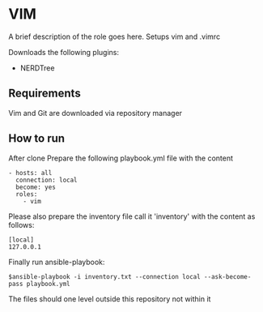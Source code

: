 VIM
=========

A brief description of the role goes here. Setups vim and .vimrc 


Downloads the following plugins:
  - NERDTree


Requirements
------------

Vim and Git are downloaded via repository manager 

How to run 
----------

After clone Prepare the following playbook.yml file with the content
```
- hosts: all
  connection: local
  become: yes
  roles:
    - vim 
```
Please also prepare the inventory file call it 'inventory' with the content as follows:
```
[local]
127.0.0.1
```

Finally run ansible-playbook:

```
$ansible-playbook -i inventory.txt --connection local --ask-become-pass playbook.yml
```

The files should one level outside this repository not within it
